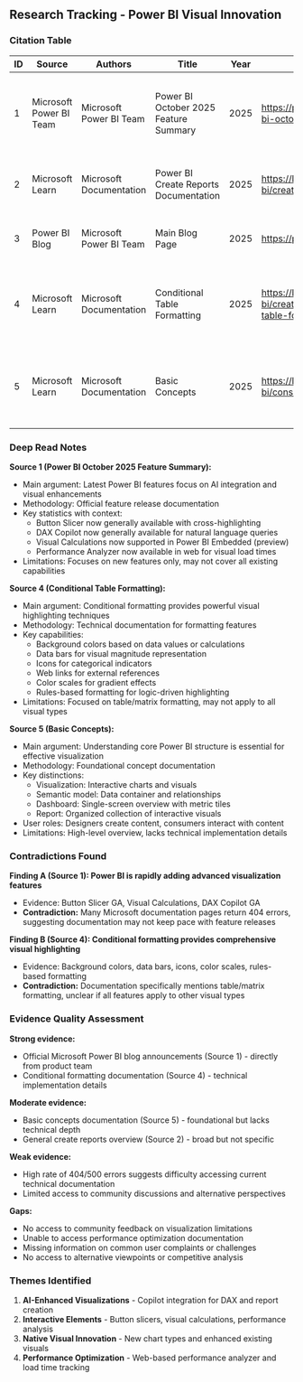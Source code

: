 ## Research Tracking - Power BI Visual Innovation

### Citation Table

| ID | Source | Authors | Title | Year | URL | Key Finding | Quality |
|----|--------|---------|-------|------|-----|-------------|---------|
| 1 | Microsoft Power BI Team | Microsoft Power BI Team | Power BI October 2025 Feature Summary | 2025 | https://powerbi.microsoft.com/blog/power-bi-october-2025-feature-summary/ | Button Slicer GA, Visual Calculations in Embedded, Azure Maps transition, DAX Copilot GA | High |
| 2 | Microsoft Learn | Microsoft Documentation | Power BI Create Reports Documentation | 2025 | https://learn.microsoft.com/en-us/power-bi/create-reports/ | Comprehensive report creation using visuals, AI, filters, and formatting | Medium |
| 3 | Power BI Blog | Microsoft Power BI Team | Main Blog Page | 2025 | https://powerbi.microsoft.com/blog/ | Recent updates and feature announcements for Power BI | Medium |
| 4 | Microsoft Learn | Microsoft Documentation | Conditional Table Formatting | 2025 | https://learn.microsoft.com/en-us/power-bi/create-reports/desktop-conditional-table-formatting | Background colors, data bars, icons, web links, color scales, rules-based formatting | High |
| 5 | Microsoft Learn | Microsoft Documentation | Basic Concepts | 2025 | https://learn.microsoft.com/en-us/power-bi/consumer/end-user-basic-concepts | Visualization definitions, semantic models, dashboards vs reports structure | Medium |

### Deep Read Notes

**Source 1 (Power BI October 2025 Feature Summary):**
- Main argument: Latest Power BI features focus on AI integration and visual enhancements
- Methodology: Official feature release documentation
- Key statistics with context:
  - Button Slicer now generally available with cross-highlighting
  - DAX Copilot now generally available for natural language queries
  - Visual Calculations now supported in Power BI Embedded (preview)
  - Performance Analyzer now available in web for visual load times
- Limitations: Focuses on new features only, may not cover all existing capabilities

**Source 4 (Conditional Table Formatting):**
- Main argument: Conditional formatting provides powerful visual highlighting techniques
- Methodology: Technical documentation for formatting features
- Key capabilities:
  - Background colors based on data values or calculations
  - Data bars for visual magnitude representation
  - Icons for categorical indicators
  - Web links for external references
  - Color scales for gradient effects
  - Rules-based formatting for logic-driven highlighting
- Limitations: Focused on table/matrix formatting, may not apply to all visual types

**Source 5 (Basic Concepts):**
- Main argument: Understanding core Power BI structure is essential for effective visualization
- Methodology: Foundational concept documentation
- Key distinctions:
  - Visualization: Interactive charts and visuals
  - Semantic model: Data container and relationships
  - Dashboard: Single-screen overview with metric tiles
  - Report: Organized collection of interactive visuals
- User roles: Designers create content, consumers interact with content
- Limitations: High-level overview, lacks technical implementation details

### Contradictions Found

**Finding A (Source 1): Power BI is rapidly adding advanced visualization features**
- Evidence: Button Slicer GA, Visual Calculations, DAX Copilot GA
- **Contradiction:** Many Microsoft documentation pages return 404 errors, suggesting documentation may not keep pace with feature releases

**Finding B (Source 4): Conditional formatting provides comprehensive visual highlighting**
- Evidence: Background colors, data bars, icons, color scales, rules-based formatting
- **Contradiction:** Documentation specifically mentions table/matrix formatting, unclear if all features apply to other visual types

### Evidence Quality Assessment

**Strong evidence:**
- Official Microsoft Power BI blog announcements (Source 1) - directly from product team
- Conditional formatting documentation (Source 4) - technical implementation details

**Moderate evidence:**
- Basic concepts documentation (Source 5) - foundational but lacks technical depth
- General create reports overview (Source 2) - broad but not specific

**Weak evidence:**
- High rate of 404/500 errors suggests difficulty accessing current technical documentation
- Limited access to community discussions and alternative perspectives

**Gaps:**
- No access to community feedback on visualization limitations
- Unable to access performance optimization documentation
- Missing information on common user complaints or challenges
- No access to alternative viewpoints or competitive analysis

### Themes Identified

1. **AI-Enhanced Visualizations** - Copilot integration for DAX and report creation
2. **Interactive Elements** - Button slicers, visual calculations, performance analysis
3. **Native Visual Innovation** - New chart types and enhanced existing visuals
4. **Performance Optimization** - Web-based performance analyzer and load time tracking